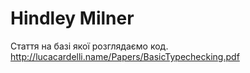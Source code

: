 # Hindley Milner

Стаття на базі якої розглядаємо код.
http://lucacardelli.name/Papers/BasicTypechecking.pdf